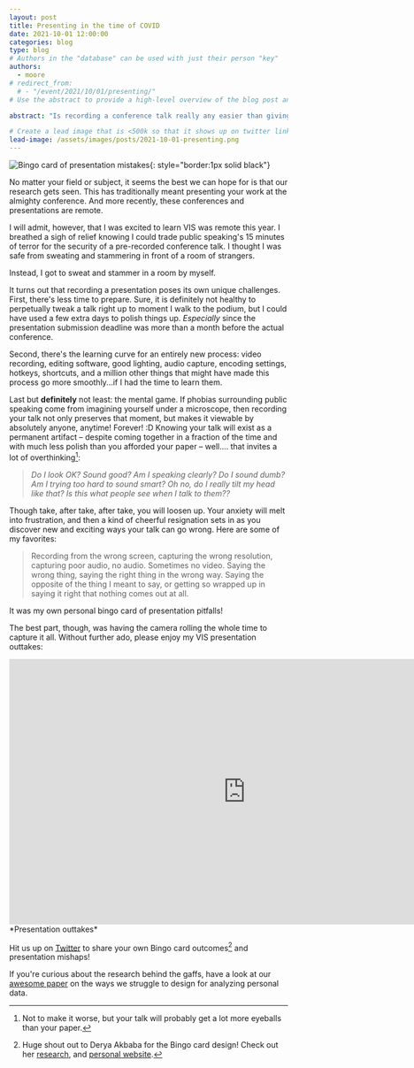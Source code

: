 ```yaml
---
layout: post
title: Presenting in the time of COVID
date: 2021-10-01 12:00:00
categories: blog
type: blog
# Authors in the "database" can be used with just their person "key"
authors:
  - moore
# redirect_from:
  # - "/event/2021/10/01/presenting/"
# Use the abstract to provide a high-level overview of the blog post and main takeaways.

abstract: "Is recording a conference talk really any easier than giving one?"

# Create a lead image that is <500k so that it shows up on twitter link preview
lead-image: /assets/images/posts/2021-10-01-presenting.png
---
```

![Bingo card of presentation mistakes]({{site.base_url}}/assets/images/posts/2021-10-01-presenting.png){: style="border:1px solid black"}

No matter your field or subject, it seems the best we can hope for is that our research gets seen.  This has traditionally meant presenting your work at the almighty conference.  And more recently, these conferences and presentations are remote.

I will admit, however, that I was excited to learn VIS was remote this year. I breathed a sigh of relief knowing I could trade public speaking's 15 minutes of terror for the security of a pre-recorded conference talk.  I thought I was safe from sweating and stammering in front of a room of strangers.

Instead, I got to sweat and stammer in a room by myself.

It turns out that recording a presentation poses its own unique challenges. First, there's less time to prepare.  Sure, it is definitely not healthy to perpetually tweak a talk right up to moment I walk to the podium, but I could have used a few extra days to polish things up. *Especially* since the presentation submission deadline was more than a month before the actual conference.  

Second, there's the learning curve for an entirely new process: video recording, editing software, good lighting, audio capture, encoding settings, hotkeys, shortcuts, and a million other things that might have made this process go more smoothly...if I had the time to learn them.

Last but **definitely** not least: the mental game. If phobias surrounding public speaking come from imagining yourself under a microscope, then recording your talk not only preserves that moment, but makes it viewable by absolutely anyone, anytime! Forever! :D  Knowing your talk will exist as a permanent artifact – despite coming together in a fraction of the time and with much less polish than you afforded your paper – well.... that invites a lot of overthinking[^1]:

> *Do I look OK?  Sound good?  Am I speaking clearly?  Do I sound dumb?  Am I trying too hard to sound smart? Oh no, do I really tilt my head like that?  Is this what people see when I talk to them??*

Though take, after take, after take, you will loosen up.  Your anxiety will melt into frustration, and then a kind of cheerful resignation sets in as you discover new and exciting ways your talk can go wrong.  Here are some of my favorites:

> Recording from the wrong screen, capturing the wrong resolution, capturing poor audio, no audio. Sometimes no video.  Saying the wrong thing, saying the right thing in the wrong way. Saying the opposite of the thing I meant to say, or getting so wrapped up in saying it right that nothing comes out at all.

It was my own personal bingo card of presentation pitfalls!  

The best part, though,  was having the camera rolling the whole time to capture it all.  Without further ado, please enjoy my VIS presentation outtakes:

<div class="video-wrapper">
<iframe width="853" height="480" src="https://www.youtube.com/embed/8EKUTMKrhcQ" frameborder="0" allow="accelerometer; autoplay; encrypted-media; gyroscope; picture-in-picture" allowfullscreen></iframe>
</div>
*Presentation outtakes* 


Hit us up on [Twitter](https://twitter.com/visdesignlab/status/1443987059253858304) to share your own Bingo card outcomes[^2] and presentation mishaps!

If you're curious about the research behind the gaffs, have a look at our [awesome paper](https://vdl.sci.utah.edu/publications/2021_preprint_gap/) on the ways we struggle to design for analyzing personal data.


[^1]: Not to make it worse, but your talk will probably get a lot more eyeballs than your paper.

[^2]: Huge shout out to Derya Akbaba for the Bingo card design!  Check out her [research](https://vdl.sci.utah.edu/team/akbaba/), and [personal website](https://gotdairyya.github.io/).
